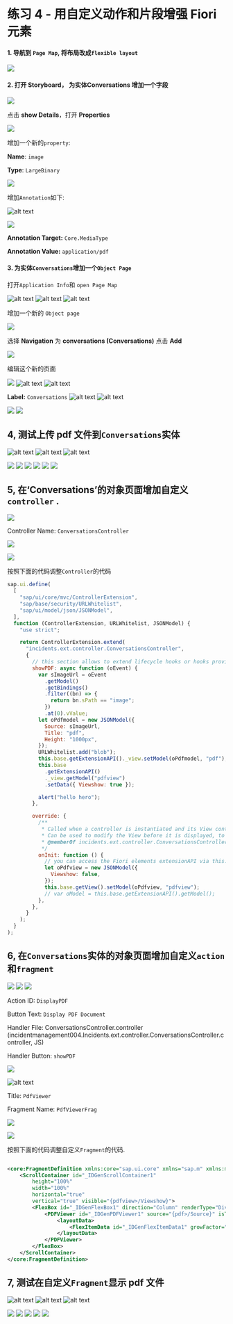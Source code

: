 <div class="draftWatermark"></div>

<!-- # Exercise 4 - Enhance Fiori Elements with Custom Action and Fragment -->

# 练习 4 - 用自定义动作和片段增强 Fiori 元素

<!-- #### 1. Navigate to Page Map and Change the Fiori to flexible layout -->

#### 1. 导航到 `Page Map`, 将布局改成`flexible layout`

![](vx_images/image-38.png)

#### 2. 打开 Storyboard， 为实体**Conversations** 增加一个字段

![](vx_images/image.png)

点击 **show Details**，打开 **Properties**

![](vx_images/image-1.png)

增加一个新的`property`:

**Name**: `image`

**Type**: `LargeBinary`

![](vx_images/image-2.png)

增加`Annotation`如下:

![alt text](vx_images/sh2image.png)

![](vx_images/image-3.png)

**Annotation Target:** `Core.MediaType`

**Annotation Value:** `application/pdf`

<!--
#### 2. 打开文件 `db/schema.cds` ，在 `Conversations` 实体下加入以下字段.

```
    image : LargeBinary
        @Core.MediaType : 'application/pdf';

```

![alt text](vx_images/shimage.png)
-->

#### 3. 为实体`Conversations`增加一个`Object Page`

打开`Application Info`和 `open Page Map`

<!-- ![](vx_images/image-4.png) -->

![alt text](vx_images/sh1image-4.png)
![alt text](vx_images/sh1image-5.png)
![alt text](vx_images/sh1image-6.png)

增加一个新的 `Object page`

![](vx_images/image-5.png)

选择 **Navigation** 为 **conversations (Conversations)**
点击 **Add**

![](vx_images/image-6.png)

编辑这个新的页面

![](vx_images/image-7.png)
![alt text](vx_images/shimage-1.png)
![alt text](vx_images/shimage-2.png)

**Label:** `Conversations`
![alt text](vx_images/shimage-3.png)
![alt text](vx_images/shimage-4.png)

<!-- ![](vx_images/image-8.png)
![](vx_images/image-9.png) -->

![](vx_images/image-10.png)
![](vx_images/image-11.png)

## 4, 测试上传 pdf 文件到`Conversations`实体

![alt text](vx_images/sh1image.png)
![alt text](vx_images/sh1image-1.png)
![alt text](vx_images/sh1image-2.png)

<!-- ![](vx_images/image-13.png)
![](vx_images/image-14.png) -->

![](vx_images/image-12.png)
![](vx_images/image-15.png)
![](vx_images/image-16.png)
![](vx_images/image-17.png)
![](vx_images/image-18.png)
![](vx_images/image-19.png)

## 5, 在‘Conversations’的对象页面增加自定义`controller` .

![](vx_images/image-20.png)

Controller Name: `ConversationsController`

![](vx_images/image-21.png)

![](vx_images/image-22.png)

按照下面的代码调整`Controller`的代码

```js
sap.ui.define(
  [
    "sap/ui/core/mvc/ControllerExtension",
    "sap/base/security/URLWhitelist",
    "sap/ui/model/json/JSONModel",
  ],
  function (ControllerExtension, URLWhitelist, JSONModel) {
    "use strict";

    return ControllerExtension.extend(
      "incidents.ext.controller.ConversationsController",
      {
        // this section allows to extend lifecycle hooks or hooks provided by Fiori elements
        showPDF: async function (oEvent) {
          var sImageUrl = oEvent
            .getModel()
            .getBindings()
            .filter((bn) => {
              return bn.sPath == "image";
            })
            .at(0).vValue;
          let oPdfmodel = new JSONModel({
            Source: sImageUrl,
            Title: "pdf",
            Height: "1000px",
          });
          URLWhitelist.add("blob");
          this.base.getExtensionAPI()._view.setModel(oPdfmodel, "pdf");
          this.base
            .getExtensionAPI()
            ._view.getModel("pdfview")
            .setData({ Viewshow: true });

          alert("hello hero");
        },

        override: {
          /**
           * Called when a controller is instantiated and its View controls (if available) are already created.
           * Can be used to modify the View before it is displayed, to bind event handlers and do other one-time initialization.
           * @memberOf incidents.ext.controller.ConversationsController
           */
          onInit: function () {
            // you can access the Fiori elements extensionAPI via this.base.getExtensionAPI
            let oPdfview = new JSONModel({
              Viewshow: false,
            });
            this.base.getView().setModel(oPdfview, "pdfview");
            // var oModel = this.base.getExtensionAPI().getModel();
          },
        },
      }
    );
  }
);
```

## 6, 在`Conversations`实体的对象页面增加自定义`action`和`fragment`

![](vx_images/image-23.png)
![](vx_images/image-24.png)
![](vx_images/image-27.png)

Action ID: `DisplayPDF`

Button Text: `Display PDF Document`

Handler File: ConversationsController.controller (incidentmanagement004.Incidents.ext.controller.ConversationsController.controller, JS)

Handler Button: `showPDF`

![](vx_images/image-25.png)

![alt text](vx_images/sh1image-3.png)

Title: `PdfViewer`

Fragment Name: `PdfViewerFrag`

![](vx_images/image-26.png)

![](vx_images/image-28.png)

按照下面的代码调整自定义`Fragment`的代码.

```xml

<core:FragmentDefinition xmlns:core="sap.ui.core" xmlns="sap.m" xmlns:macros="sap.fe.macros">
	<ScrollContainer id="_IDGenScrollContainer1"
		height="100%"
		width="100%"
		horizontal="true"
		vertical="true" visible="{pdfview>/Viewshow}">
		<FlexBox id="_IDGenFlexBox1" direction="Column" renderType="Div" class="sapUiSmallMargin">
			<PDFViewer id="_IDGenPDFViewer1" source="{pdf>/Source}" isTrustedSource="true" displayType ="Embedded" title="{pdf>/Title}" height="{pdf>/Height}" >
				<layoutData>
					<FlexItemData id="_IDGenFlexItemData1" growFactor="1" />
				</layoutData>
			</PDFViewer>
		</FlexBox>
	</ScrollContainer>
</core:FragmentDefinition>

```

## 7, 测试在自定义`Fragment`显示 pdf 文件

![alt text](vx_images/sh1image.png)
![alt text](vx_images/sh1image-1.png)
![alt text](vx_images/sh1image-2.png)

<!-- ![](vx_images/image-30.png)
![](vx_images/image-29.png) -->
<!-- ![](vx_images/image-31.png) -->

![](vx_images/image-33.png)
![](vx_images/image-34.png)
![](vx_images/image-35.png)
![](vx_images/image-36.png)
![](vx_images/image-37.png)
